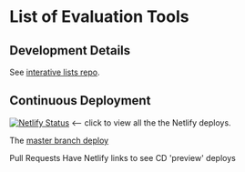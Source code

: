 # List of Evaluation Tools

## Development Details 

See [interative lists repo](https://github.com/w3c/wai-interactive-lists).

## Continuous Deployment

[![Netlify Status](https://api.netlify.com/api/v1/badges/ef0441b4-e316-47ea-9961-e769a5c4407e/deploy-status)](https://app.netlify.com/sites/wai-evaluation-tools-list/deploys)  <-- click to view all the the Netlify deploys.

The [master branch deploy](https://master--wai-evaluation-tools-list.netlify.app/list-of-evaluation-tools/)

Pull Requests Have Netlify links to see CD 'preview' deploys

